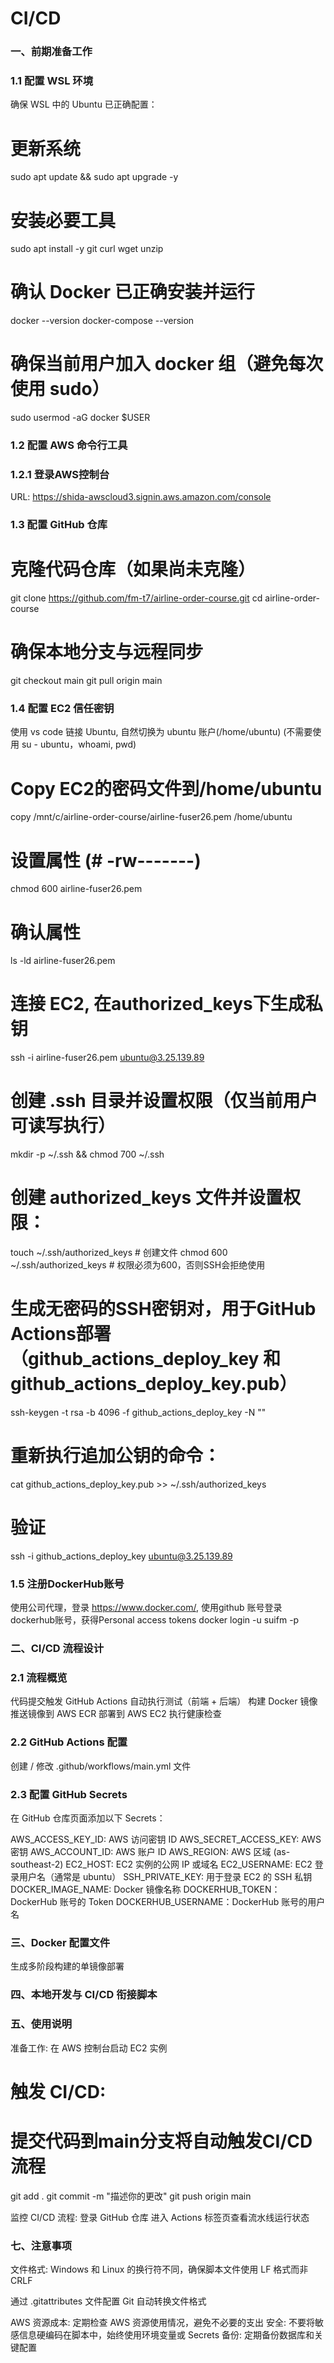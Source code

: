 # CI/CD

### 一、前期准备工作

### 1.1 配置 WSL 环境
确保 WSL 中的 Ubuntu 已正确配置：

# 更新系统
sudo apt update && sudo apt upgrade -y

# 安装必要工具
sudo apt install -y git curl wget unzip

# 确认 Docker 已正确安装并运行
docker --version
docker-compose --version

# 确保当前用户加入 docker 组（避免每次使用 sudo）
sudo usermod -aG docker $USER

### 1.2 配置 AWS 命令行工具
### 1.2.1 登录AWS控制台
URL: https://shida-awscloud3.signin.aws.amazon.com/console

### 1.3 配置 GitHub 仓库

# 克隆代码仓库（如果尚未克隆）
git clone https://github.com/fm-t7/airline-order-course.git
cd airline-order-course

# 确保本地分支与远程同步
git checkout main
git pull origin main

### 1.4 配置 EC2 信任密钥
使用 vs code 链接 Ubuntu, 自然切换为 ubuntu 账户(/home/ubuntu) 
(不需要使用 su - ubuntu，whoami, pwd)
# Copy EC2的密码文件到/home/ubuntu
copy /mnt/c/airline-order-course/airline-fuser26.pem /home/ubuntu
# 设置属性 (# -rw-------)
chmod 600 airline-fuser26.pem
# 确认属性
ls -ld airline-fuser26.pem         

# 连接 EC2, 在authorized_keys下生成私钥
ssh -i airline-fuser26.pem ubuntu@3.25.139.89

# 创建 .ssh 目录并设置权限（仅当前用户可读写执行）
mkdir -p ~/.ssh && chmod 700 ~/.ssh
# 创建 authorized_keys 文件并设置权限：
touch ~/.ssh/authorized_keys  # 创建文件
chmod 600 ~/.ssh/authorized_keys  # 权限必须为600，否则SSH会拒绝使用

# 生成无密码的SSH密钥对，用于GitHub Actions部署（github_actions_deploy_key 和 github_actions_deploy_key.pub）
ssh-keygen -t rsa -b 4096 -f github_actions_deploy_key -N ""
# 重新执行追加公钥的命令：
cat github_actions_deploy_key.pub >> ~/.ssh/authorized_keys
# 验证
ssh -i github_actions_deploy_key ubuntu@3.25.139.89


### 1.5 注册DockerHub账号
使用公司代理，登录 https://www.docker.com/, 使用github 账号登录dockerhub账号，获得Personal access tokens
docker login -u suifm -p <password>

### 二、CI/CD 流程设计

### 2.1 流程概览
代码提交触发 GitHub Actions
自动执行测试（前端 + 后端）
构建 Docker 镜像
推送镜像到 AWS ECR
部署到 AWS EC2
执行健康检查

### 2.2 GitHub Actions 配置
创建 / 修改 .github/workflows/main.yml 文件

### 2.3 配置 GitHub Secrets
在 GitHub 仓库页面添加以下 Secrets：

AWS_ACCESS_KEY_ID: AWS 访问密钥 ID
AWS_SECRET_ACCESS_KEY: AWS 密钥
AWS_ACCOUNT_ID: AWS 账户 ID
AWS_REGION: AWS 区域 (as-southeast-2)
EC2_HOST: EC2 实例的公网 IP 或域名
EC2_USERNAME: EC2 登录用户名（通常是 ubuntu）
SSH_PRIVATE_KEY: 用于登录 EC2 的 SSH 私钥
DOCKER_IMAGE_NAME: Docker 镜像名称
DOCKERHUB_TOKEN： DockerHub 账号的 Token
DOCKERHUB_USERNAME：DockerHub 账号的用户名

### 三、Docker 配置文件
生成多阶段构建的单镜像部署

### 四、本地开发与 CI/CD 衔接脚本


### 五、使用说明
准备工作:
在 AWS 控制台启动 EC2 实例

# 触发 CI/CD:
# 提交代码到main分支将自动触发CI/CD流程
git add .
git commit -m "描述你的更改"
git push origin main

监控 CI/CD 流程:
登录 GitHub 仓库
进入 Actions 标签页查看流水线运行状态


### 七、注意事项
文件格式: Windows 和 Linux 的换行符不同，确保脚本文件使用 LF 格式而非 CRLF

通过 .gitattributes 文件配置 Git 自动转换文件格式

<!-- # 在WSL中转换文件格式
dos2unix *.sh

权限问题: 确保脚本有执行权限
chmod +x *.sh -->

AWS 资源成本: 定期检查 AWS 资源使用情况，避免不必要的支出
安全: 不要将敏感信息硬编码在脚本中，始终使用环境变量或 Secrets
备份: 定期备份数据库和关键配置
